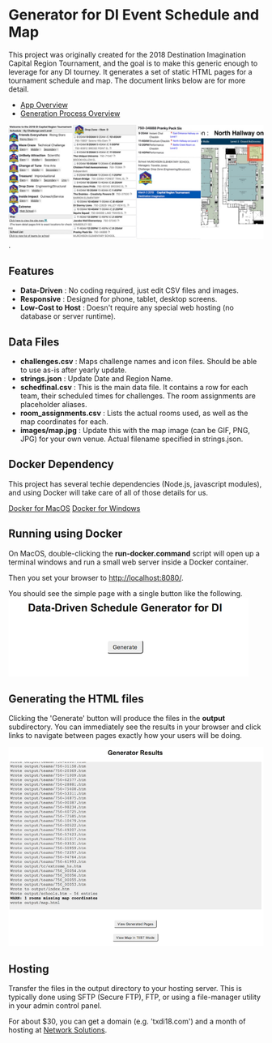 # Generator for DI Event Schedule and Map

This project was originally created for the 2018 Destination Imagination Capital Region Tournament, and the goal is to make this generic enough to leverage for any DI tourney.  It generates a set of static HTML pages for a tournament schedule and map.  The document links below are for more detail.

 - [App Overview](docs/README-site.md)
 - [Generation Process Overview](docs/README-process.md)

![Site Example](docs/SiteSummaryImages.jpg).

## Features
- **Data-Driven** : No coding required, just edit CSV files and images.
- **Responsive** : Designed for phone, tablet, desktop screens.
- **Low-Cost to Host** : Doesn't require any special web hosting (no database or server runtime).

## Data Files
- **challenges.csv** : Maps challenge names and icon files. Should be able to use as-is after yearly update.
- **strings.json** : Update Date and Region Name.
- **schedfinal.csv** : This is the main data file.  It contains a row for each team, their scheduled times for challenges.  The room assignments are placeholder aliases.
- **room_assignments.csv** : Lists the actual rooms used, as well as the map coordinates for each.
- **images/map.jpg** : Update this with the map image (can be GIF, PNG, JPG) for your own venue.  Actual filename specified in strings.json.

## Docker Dependency
This project has several techie dependencies (Node.js, javascript modules), and using Docker will take care of all of those details for us.

[Docker for MacOS](https://store.docker.com/editions/community/docker-ce-desktop-mac)
[Docker for Windows](https://store.docker.com/editions/community/docker-ce-desktop-windows)

## Running using Docker

On MacOS, double-clicking the **run-docker.command** script will open up a terminal windows and run a small web server inside a Docker container.

Then you set your browser to [http://localhost:8080/](http://localhost:8080/).

You should see the simple page with a single button like the following.
![Generator Home](docs/ssGeneratorHomePage.png)

## Generating the HTML files

Clicking the 'Generate' button will produce the files in the **output** subdirectory.  You can immediately see the results in your browser and click links to navigate between pages exactly how your users will be doing.

![Generate Results](docs/ssGenerateResult.png)

## Hosting

Transfer the files in the output directory to your hosting server.  This is typically done using SFTP (Secure FTP), FTP, or using a file-manager utility in your admin control panel.

For about $30, you can get a domain (e.g. 'txdi18.com') and a month of hosting at [Network Solutions](https://www.networksolutions.com).

